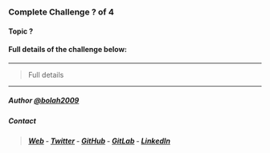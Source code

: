 ### Complete Challenge ? of 4
#### Topic ?
#### Full details of the challenge below: 

-----

> Full details

-----

##### Author [@bolah2009](https://github.com/bolah2009/)

##### Contact
> ##### [Web](https://bolabuari.com/) - [Twitter](https://twitter.com/bolah2009) - [GitHub](https://github.com/bolah2009/) - [GitLab](https://gitlab.com/bolah2009/) - [LinkedIn](https://www.linkedin.com/in/bolah2009/)
